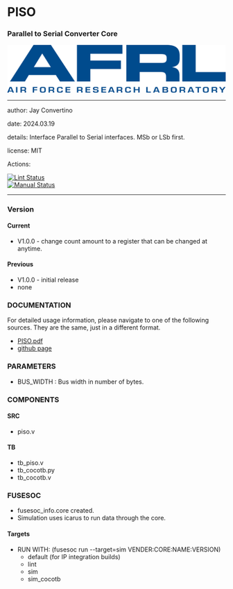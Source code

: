 # PISO
### Parallel to Serial Converter Core

![image](docs/manual/img/AFRL.png)

---

  author: Jay Convertino   
  
  date: 2024.03.19
  
  details: Interface Parallel to Serial interfaces. MSb or LSb first.

  license: MIT   
   
  Actions:  

  [![Lint Status](../../actions/workflows/lint.yml/badge.svg)](../../actions)  
  [![Manual Status](../../actions/workflows/manual.yml/badge.svg)](../../actions)  
  
---

### Version
#### Current
  - V1.0.0 - change count amount to a register that can be changed at anytime.

#### Previous
  - V1.0.0 - initial release
  - none

### DOCUMENTATION
  For detailed usage information, please navigate to one of the following sources. They are the same, just in a different format.

  - [PISO.pdf](docs/manual/PISO.pdf)
  - [github page](https://johnathan-convertino-afrl.github.io/piso/)

### PARAMETERS

* BUS_WIDTH     : Bus width in number of bytes.

### COMPONENTS
#### SRC

* piso.v

#### TB

* tb_piso.v
* tb_cocotb.py
* tb_cocotb.v
  
### FUSESOC

* fusesoc_info.core created.
* Simulation uses icarus to run data through the core.

#### Targets

* RUN WITH: (fusesoc run --target=sim VENDER:CORE:NAME:VERSION)
  - default (for IP integration builds)
  - lint
  - sim
  - sim_cocotb
